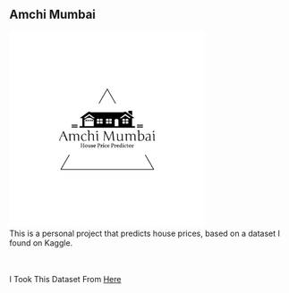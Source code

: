 ## Amchi Mumbai

<img src="Images/logo.png" width="350px" height="auto">

<br>
This is a personal project that predicts house prices, based 
on a dataset I found on Kaggle.



<br /><br />
I Took This Dataset From [Here](https://www.kaggle.com/datasets/goelyash/housing-price-data-of-mumbai?rvi=1)